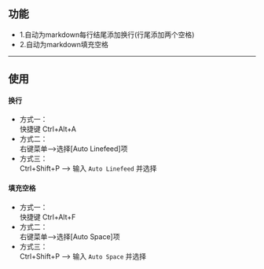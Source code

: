 ## 功能  
- 1.自动为markdown每行结尾添加换行(行尾添加两个空格)  
- 2.自动为markdown填充空格  
-----

## 使用  
#### 换行  
- 方式一：  
快捷键 Ctrl+Alt+A  
- 方式二：  
右键菜单-->选择[Auto Linefeed]项  
- 方式三：  
Ctrl+Shift+P --> 输入 `Auto Linefeed` 并选择  

#### 填充空格  
- 方式一：  
快捷键 Ctrl+Alt+F  
- 方式二：  
右键菜单-->选择[Auto Space]项  
- 方式三：  
Ctrl+Shift+P --> 输入 `Auto Space` 并选择  

